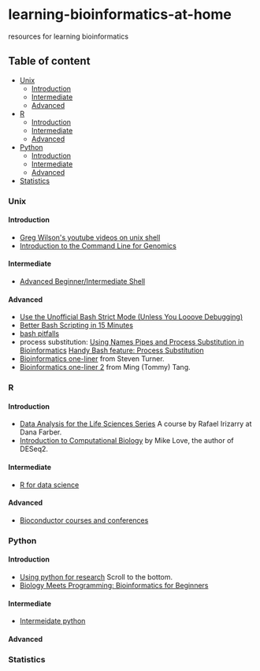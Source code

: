 # learning-bioinformatics-at-home
resources for learning bioinformatics

## Table of content

- [Unix](#unix)
  - [Introduction](#introduction)
  - [Intermediate](#intermediate)
  - [Advanced](#advanced)
- [R](#r)
  - [Introduction](#introduction-1)
  - [Intermediate](#intermediate-1)
  - [Advanced](#advanced-1)
- [Python](#python)
  - [Introduction](#introduction-2)
  - [Intermediate](#intermediate-2)
  - [Advanced](#advanced-2)
- [Statistics](#statistics)


### Unix

#### Introduction

* [Greg Wilson's youtube videos on unix shell](https://www.youtube.com/watch?v=U3iNcBtycaQ)
* [Introduction to the Command Line for Genomics](https://datacarpentry.org/shell-genomics/)

#### Intermediate
* [Advanced Beginner/Intermediate Shell](https://github.com/ngs-docs/2016-adv-begin-shell-genomics)

#### Advanced

* [Use the Unofficial Bash Strict Mode (Unless You Looove Debugging)](http://redsymbol.net/articles/unofficial-bash-strict-mode/)
* [Better Bash Scripting in 15 Minutes](http://robertmuth.blogspot.com/2012/08/better-bash-scripting-in-15-minutes.html?m=1)
* [bash pitfalls](http://mywiki.wooledge.org/BashPitfalls)
* process substitution: [Using Names Pipes and Process Substitution in Bioinformatics](http://vincebuffalo.org/blog/2013/08/08/using-names-pipes-and-process-substitution-in-bioinformatics.html) [Handy Bash feature: Process Substitution](https://medium.com/@joewalnes/handy-bash-feature-process-substitution-8eb6dce68133#.uz5pj9yer)
* [Bioinformatics one-liner](https://github.com/stephenturner/oneliners) from Steven Turner.
* [Bioinformatics one-liner 2](https://github.com/crazyhottommy/bioinformatics-one-liners) from Ming (Tommy) Tang.

### R

#### Introduction
* [Data Analysis for the Life Sciences Series](http://rafalab.github.io/pages/harvardx.html) A course by Rafael Irizarry at Dana Farber.
* [Introduction to Computational Biology](https://biodatascience.github.io/compbio/) by Mike Love, the author of DESeq2.

#### Intermediate
* [R for data science](https://r4ds.had.co.nz/)

#### Advanced
* [Bioconductor courses and conferences](https://www.bioconductor.org/help/course-materials/)

### Python

#### Introduction
* [Using python for research](http://rafalab.github.io/pages/harvardx.html) Scroll to the bottom.
* [Biology Meets Programming: Bioinformatics for Beginners](https://www.coursera.org/learn/bioinformatics)

#### Intermediate
* [Intermeidate python](https://github.com/yasoob/intermediatePython)

#### Advanced

### Statistics

